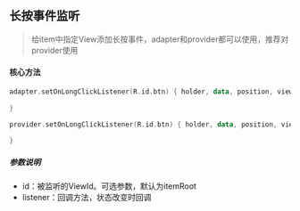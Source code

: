 ## 长按事件监听
> 给item中指定View添加长按事件，adapter和provider都可以使用，推荐对provider使用


#### 核心方法

```kotlin
adapter.setOnLongClickListener(R.id.btn) { holder, data, position, view ->
    
}

provider.setOnLongClickListener(R.id.btn) { holder, data, position, view ->
    
}
```

##### 参数说明
- id：被监听的ViewId。可选参数，默认为itemRoot
- listener：回调方法，状态改变时回调



